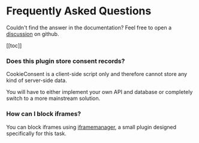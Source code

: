 # Frequently Asked Questions
Couldn't find the answer in the documentation? Feel free to open a [discussion](https://github.com/orestbida/cookieconsent/discussions) on github.

[[toc]]

### Does this plugin store consent records?

CookieConsent is a client-side script only and therefore cannot store any kind of server-side data.

You will have to either implement your own API and database or completely switch to a more mainstream solution.

### How can I block iframes?

You can block iframes using [iframemanager](https://github.com/orestbida/iframemanager), a small plugin designed specifically for this task.